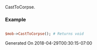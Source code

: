 CastToCorpse.
### Example

```perl

$mob->CastToCorpse(); # Returns void
```


Generated On 2018-04-29T00:30:15-07:00